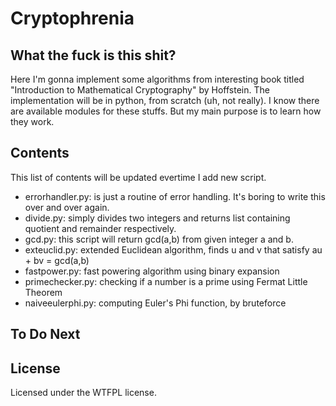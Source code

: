 # Cryptophrenia

## What the fuck is this shit?
Here I'm gonna implement some algorithms from interesting book titled "Introduction to Mathematical Cryptography" by Hoffstein.
The implementation will be in python, from scratch (uh, not really).
I know there are available modules for these stuffs. But my main purpose is to learn how they work.

## Contents
This list of contents will be updated evertime I add new script.
- errorhandler.py: is just a routine of error handling. It's boring to write this over and over again.
- divide.py: simply divides two integers and returns list containing quotient and remainder respectively.
- gcd.py: this script will return gcd(a,b) from given integer a and b.
- exteuclid.py: extended Euclidean algorithm, finds u and v that satisfy au + bv = gcd(a,b)
- fastpower.py: fast powering algorithm using binary expansion
- primechecker.py: checking if a number is a prime using Fermat Little Theorem
- naiveeulerphi.py: computing Euler's Phi function, by bruteforce

## To Do Next



## License
Licensed under the WTFPL license.

